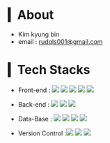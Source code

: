 
# ▎About
- Kim kyung bin
- email : rudqls001@gmail.com

# ▎Tech Stacks
- Front-end : <span><img src="https://img.shields.io/badge/html5-E34F26?style=for-the-badge&logo=html5&logoColor=white"></span>
<span><img src="https://img.shields.io/badge/css-1572B6?style=for-the-badge&logo=css3&logoColor=white"></span>
<span><img src="https://img.shields.io/badge/javascript-F7DF1E?style=for-the-badge&logo=javascript&logoColor=black"></span>
<span><img src="https://img.shields.io/badge/jquery-0769AD?style=for-the-badge&logo=jquery&logoColor=white"></span>
<span><img src="https://img.shields.io/badge/react-61DAFB?style=for-the-badge&logo=react&logoColor=black"></span>


- Back-end : 
<span><img src="https://img.shields.io/badge/java-007396?style=for-the-badge&logo=java&logoColor=white"></span>
<span><img src="https://img.shields.io/badge/Spring-6DB33F.svg?&style=for-the-badge&logo=Spring&logoColor=white"></span>
<span><img src="https://img.shields.io/badge/node.js-339933?style=for-the-badge&logo=Node.js&logoColor=white"></span>




- Data-Base : 
<span><img src="https://img.shields.io/badge/oracle-F80000?style=for-the-badge&logo=oracle&logoColor=white"></span>
<span><img src="https://img.shields.io/badge/mysql-4479A1?style=for-the-badge&logo=mysql&logoColor=white"></span>
<span><img src="https://img.shields.io/badge/PostgreSQL-4169E1?style=for-the-badge&logo=PostgreSQL&logoColor=white"></span>
<span><img src="https://img.shields.io/badge/tibero-8cebd6?style=for-the-badge"></span>

- Version Control :<span><img src="https://img.shields.io/badge/github-181717?style=for-the-badge&logo=github&logoColor=white"><span>
<span><img src="https://img.shields.io/badge/git-F05032?style=for-the-badge&logo=git&logoColor=white"><span>
<span><img src="https://img.shields.io/badge/Tortoise svn-308af2?style=for-the-badge"></span>
